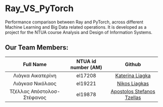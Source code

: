 # Ray_VS_PyTorch
Performance comparison between Ray and PyTorch, across different Machine Learning and Big Data related operations. It is developed as a project for the NTUA course Analysis and Design of Information Systems.

## Our Team Members:
Full Name | NTUA id number (ΑΜ) | Github
| :---: | :---: | :---:
Λιάγκα Αικατερίνη  | el17208 | [Katerina Liagka](https://github.com/LiagkaAikaterini)
Λιάγκασ Νικόλαος  | el19221 | [Nikos Liagkas](https://github.com/NikosLiagkas)
Τζέλλας Απόστολοσ-Στέφανος | el19878 | [Apostolos Stefanos Tzellas](https://github.com/tzellas)
